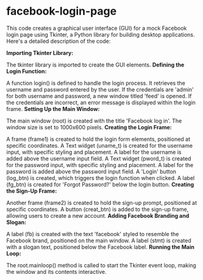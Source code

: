 # facebook-login-page

This code creates a graphical user interface (GUI) for a mock Facebook login page using Tkinter, a Python library for building desktop applications. Here's a detailed description of the code:

**Importing Tkinter Library:**

The tkinter library is imported to create the GUI elements.
**Defining the Login Function:**

A function login() is defined to handle the login process.
It retrieves the username and password entered by the user.
If the credentials are 'admin' for both username and password, a new window titled 'feed' is opened.
If the credentials are incorrect, an error message is displayed within the login frame.
**Setting Up the Main Window:**

The main window (root) is created with the title 'Facebook log in'.
The window size is set to 1000x600 pixels.
**Creating the Login Frame:**

A frame (frame1) is created to hold the login form elements, positioned at specific coordinates.
A Text widget (uname_t) is created for the username input, with specific styling and placement.
A label for the username is added above the username input field.
A Text widget (pword_t) is created for the password input, with specific styling and placement.
A label for the password is added above the password input field.
A 'Login' button (log_btn) is created, which triggers the login function when clicked.
A label (fg_btn) is created for 'Forgot Password?' below the login button.
**Creating the Sign-Up Frame:**

Another frame (frame2) is created to hold the sign-up prompt, positioned at specific coordinates.
A button (creat_btn) is added to the sign-up frame, allowing users to create a new account.
**Adding Facebook Branding and Slogan:**

A label (fb) is created with the text 'facebook' styled to resemble the Facebook brand, positioned on the main window.
A label (stmt) is created with a slogan text, positioned below the Facebook label.
**Running the Main Loop:**

The root.mainloop() method is called to start the Tkinter event loop, making the window and its contents interactive.
